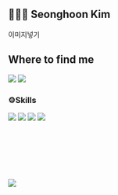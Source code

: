 ## 🧑🏻‍💻 Seonghoon Kim
이미지넣기

## Where to find me
<div>
  <a href="mailto:hanrinsa2@naver.com"><img src="https://img.shields.io/badge/Email-03C75A?style=flat-square&logo=Naver&logoColor=white"/></a>
  <a href="seonghooony.tistory.com"><img src="https://img.shields.io/badge/Blog-000000?style=flat-square&logo=Tistory&logoColor=white"/></a>
</div>

  <h3>⚙️Skills</h3>
  <div>
  <img src="https://img.shields.io/badge/Xcode-147EFB?style=flat-square&logo=Xcode&logoColor=white"/></a>
    <img src="https://img.shields.io/badge/iOS-000000?style=flat-square&logo=Apple&logoColor=white"/></a>
  <img src="https://img.shields.io/badge/Swift-FA7343?style=flat-square&logo=Swift&logoColor=white"/></a>
  <img src="https://img.shields.io/badge/ReactiveX-B7178C?style=flat-square&logo=ReactiveX&logoColor=white"/></a>
  </div>
  
  <br>
  <br>
  <br>
  <br>
  <br>
  <br>
   
  <a href="https://github.com/seonghooony"><img src="https://hits.seeyoufarm.com/api/count/incr/badge.svg?url=https%3A%2F%2Fgithub.com%2Fseonghooony&count_bg=%23E3E5CC&title_bg=%2317A9AE&icon=apple.svg&icon_color=%232AD3B6&title=Visited&edge_flat=false"/></a>






